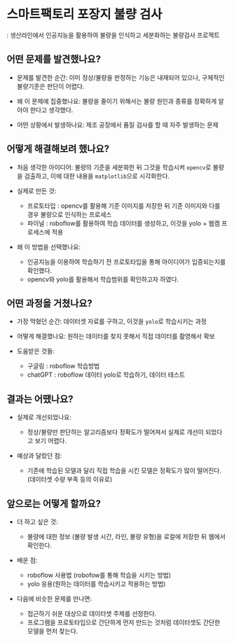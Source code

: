 # 스마트팩토리 포장지 불량 검사

: 생산라인에서 인공지능을 활용하여 불량을 인식하고 세분화하는 불량검사 프로젝트

## 어떤 문제를 발견했나요?

- 문제를 발견한 순간: 이미 정상/불량을 판정하는 기능은 내재되어 있으나, 구체적인 불량기준은 판단이 어렵다.

- 왜 이 문제에 집중했나요: 불량을 줄이기 위해서는 불량 원인과 종류를 정확하게 알아야 한다고 생각했다.

- 어떤 상황에서 발생하나요: 제조 공장에서 품질 검사를 할 때 자주 발생하는 문제

## 어떻게 해결해보려 했나요?

- 처음 생각한 아이디어: 불량의 기준을 세분화한 뒤 그것을 학습시켜 `opencv`로 불량을 검출하고, 이에 대한 내용을 `matplotlib`으로 시각화한다.

- 실제로 만든 것:
  - 프로토타입 : opencv를 활용해 기준 이미지를 저장한 뒤 기준 이미지와 다를 경우 불량으로 인식하는 프로세스
  - 파이널 : roboflow를 활용하여 학습 데이터를 생성하고, 이것을 yolo + 웹캠 프로세스에 적용

- 왜 이 방법을 선택했나요:
  - 인공지능을 이용하여 학습하기 전 프로토타입을 통해 아이디어가 입증되는지를 확인했다.
  - opencv와 yolo를 활용해서 학습범위를 확인하고자 하였다.

## 어떤 과정을 거쳤나요?

- 가장 막혔던 순간: 데이터셋 자료를 구하고, 이것을 `yolo`로 학습시키는 과정

- 어떻게 해결했나요: 원하는 데이터를 찾지 못해서 직접 데이터를 촬영해서 확보

- 도움받은 것들:
  - 구글링 : roboflow 학습방법
  - chatGPT : roboflow 데이터 yolo로 학습하기, 데이터 테스트

## 결과는 어땠나요?

- 실제로 개선되었나요:
  - 정상/불량만 판단하는 알고리즘보다 정확도가 떨어져서 실제로 개선이 되었다고 보기 어렵다.


- 예상과 달랐던 점:
  - 기존에 학습된 모델과 달리 직접 학습을 시킨 모델은 정확도가 많이 떨어진다. (데이터셋 수량 부족 등의 이유로)

## 앞으로는 어떻게 할까요?

- 더 하고 싶은 것:
  - 불량에 대한 정보 (불량 발생 시간, 라인, 불량 유형)을 로컬에 저장한 뒤 웹에서 확인한다.

- 배운 점:
  - roboflow 사용법 (robofow를 통해 학습을 시키는 방법)
  - yolo 응용(원하는 데이터를 학습시키고 적용하는 방법)
  
- 다음에 비슷한 문제를 만나면:
  - 접근하기 쉬운 대상으로 데이터셋 주제를 선정한다.
  - 프로그램을 프로토타입으로 간단하게 먼저 만드는 것처럼 데이터셋도 간단한 모델을 먼저 찾는다.
